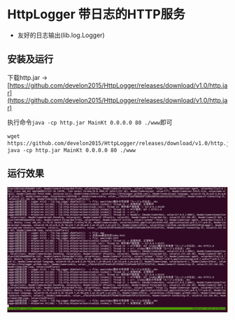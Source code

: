 HttpLogger 带日志的HTTP服务
===

* 友好的日志输出(lib.log.Logger)


安装及运行
---

下载http.jar -> [https://github.com/develon2015/HttpLogger/releases/download/v1.0/http.jar](https://github.com/develon2015/HttpLogger/releases/download/v1.0/http.jar)

执行命令`java -cp http.jar MainKt 0.0.0.0 80 ./www`即可

```shell script
wget https://github.com/develon2015/HttpLogger/releases/download/v1.0/http.jar
java -cp http.jar MainKt 0.0.0.0 80 ./www
```

运行效果
---

![](https://raw.githubusercontent.com/develon2015/HttpLogger/master/httplogger.png)

